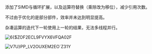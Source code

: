 添加了SIMD与循环扩展，以及运算符替换（乘除改为移位），减少引用次数。

不过由于优化的是部分部件，效率并未达到明显提高。

杂凑运算的迭代下一轮使用上一轮的结果，无法多线程并行。


![6{$ZOF2ECL9FVYX6VFQA02F](https://user-images.githubusercontent.com/105547875/180986854-171e34ea-f723-4b37-9fdd-56b601dd25a9.png)

![V7U}PP_LV2OUXEM2EO`Z31Y](https://user-images.githubusercontent.com/105547875/180986940-de4b4b5a-870d-4138-a013-88b92994f936.png)
